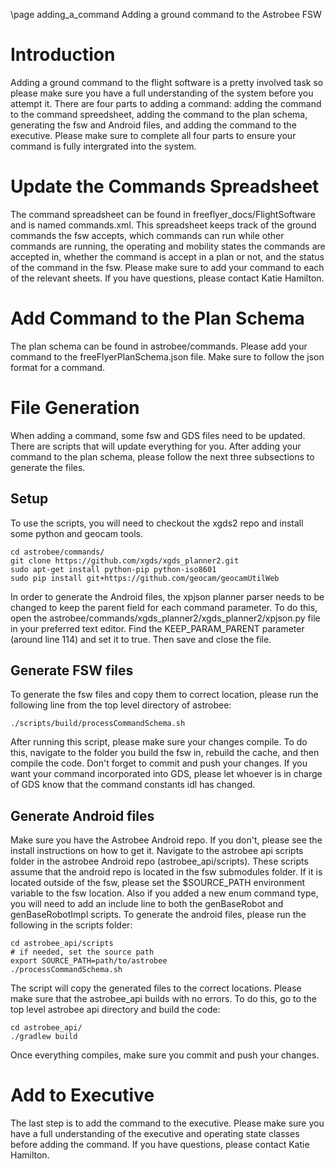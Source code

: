 \page adding_a_command Adding a ground command to the Astrobee FSW

# Introduction

Adding a ground command to the flight software is a pretty involved task so
please make sure you have a full understanding of the system before you attempt
it. There are four parts to adding a command: adding the command to the command
spreedsheet, adding the command to the plan schema, generating the fsw and
Android files, and adding the command to the executive. Please make sure to
complete all four parts to ensure your command is fully intergrated into the
system.

# Update the Commands Spreadsheet

The command spreadsheet can be found in freeflyer_docs/FlightSoftware and is
named commands.xml. This spreadsheet keeps track of the ground commands the fsw
accepts, which commands can run while other commands are running, the operating
and mobility states the commands are accepted in, whether the command is accept
in a plan or not, and the status of the command in the fsw. Please make sure to
add your command to each of the relevant sheets. If you have questions, please
contact Katie Hamilton.

# Add Command to the Plan Schema

The plan schema can be found in astrobee/commands. Please add your command to
the freeFlyerPlanSchema.json file. Make sure to follow the json format for a
command.

# File Generation

When adding a command, some fsw and GDS files need to be updated. There are
scripts that will update everything for you. After adding your command to the
plan schema, please follow the next three subsections to generate the files.

## Setup

To use the scripts, you will need to checkout the xgds2 repo and install some
python and geocam tools.

    cd astrobee/commands/
    git clone https://github.com/xgds/xgds_planner2.git
    sudo apt-get install python-pip python-iso8601
    sudo pip install git+https://github.com/geocam/geocamUtilWeb

In order to generate the Android files, the xpjson planner parser needs to be
changed to keep the parent field for each command parameter. To do this, open
the astrobee/commands/xgds_planner2/xgds_planner2/xpjson.py file in your
preferred text editor. Find the KEEP_PARAM_PARENT parameter (around line 114)
and set it to true. Then save and close the file.

## Generate FSW files

To generate the fsw files and copy them to correct location, please run the
following line from the top level directory of astrobee:

    ./scripts/build/processCommandSchema.sh

After running this script, please make sure your changes compile. To do this,
navigate to the folder you build the fsw in, rebuild the cache, and then compile
the code. Don't forget to commit and push your changes. If you want your command
incorporated into GDS, please let whoever is in charge of GDS know that the
command constants idl has changed.

## Generate Android files

Make sure you have the Astrobee Android repo. If you don't, please see the
install instructions on how to get it. Navigate to the astrobee api scripts
folder in the astrobee Android repo (astrobee_api/scripts). These scripts assume
that the android repo is located in the fsw submodules folder. If it is located
outside of the fsw, please set the $SOURCE_PATH environment variable to the fsw
location. Also if you added a new enum command type, you will need to add an
include line to both the genBaseRobot and genBaseRobotImpl scripts. To generate
the android files, please run the following in the scripts folder:

    cd astrobee_api/scripts
    # if needed, set the source path
    export SOURCE_PATH=path/to/astrobee
    ./processCommandSchema.sh

The script will copy the generated files to the correct locations. Please make
sure that the astrobee_api builds with no errors. To do this, go to the top
level astrobee api directory and build the code:

    cd astrobee_api/
    ./gradlew build

Once everything compiles, make sure you commit and push your changes.


# Add to Executive

The last step is to add the command to the executive. Please make sure you have 
a full understanding of the executive and operating state classes before adding
the command. If you have questions, please contact Katie Hamilton.
